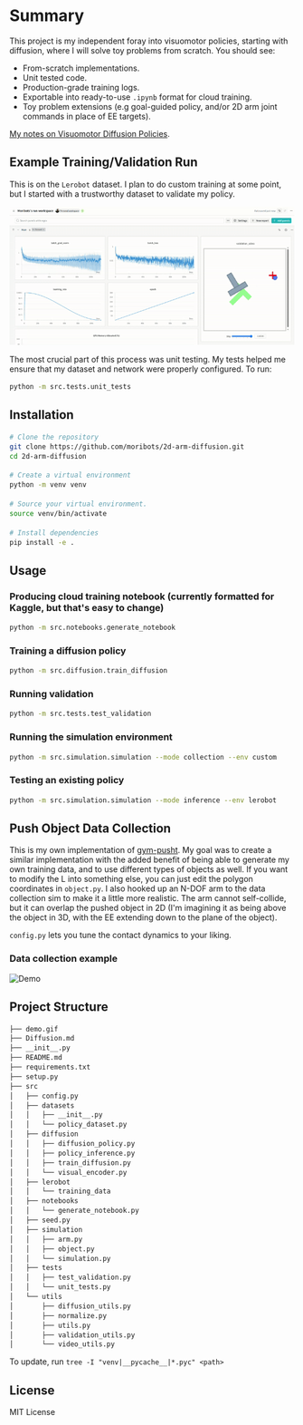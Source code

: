 # Summary
This project is my independent foray into visuomotor policies, starting with diffusion, where I will solve toy problems from scratch. You should see:

- From-scratch implementations.
- Unit tested code.
- Production-grade training logs.
- Exportable into ready-to-use `.ipynb` format for cloud training.
- Toy problem extensions (e.g goal-guided policy, and/or 2D arm joint commands in place of EE targets).


[My notes on Visuomotor Diffusion Policies](Diffusion_Policy.pdf).

## Example Training/Validation Run

This is on the `Lerobot` dataset. I plan to do custom training at some point, but I started with a trustworthy dataset to validate my policy.

![lerobot_data](lerobot_data.gif)

The most crucial part of this process was unit testing. My tests helped me ensure that my dataset and network were properly configured. To run:

```bash
python -m src.tests.unit_tests
```


## Installation

```bash
# Clone the repository
git clone https://github.com/moribots/2d-arm-diffusion.git
cd 2d-arm-diffusion

# Create a virtual environment
python -m venv venv

# Source your virtual environment.
source venv/bin/activate

# Install dependencies
pip install -e .
```

## Usage

### Producing cloud training notebook (currently formatted for Kaggle, but that's easy to change)

```bash
python -m src.notebooks.generate_notebook
```

### Training a diffusion policy

```bash
python -m src.diffusion.train_diffusion
```

### Running validation

```bash
python -m src.tests.test_validation
```

### Running the simulation environment

```bash
python -m src.simulation.simulation --mode collection --env custom
```

### Testing an existing policy

```bash
python -m src.simulation.simulation --mode inference --env lerobot
```

## Push Object Data Collection

This is my own implementation of [gym-pusht](https://github.com/huggingface/gym-pusht). My goal was to create a similar implementation with the added benefit of being able to generate my own training data, and to use different types of objects as well. If you want to modify the L into something else, you can just edit the polygon coordinates in `object.py`. I also hooked up an N-DOF arm to the data collection sim to make it a little more realistic. The arm cannot self-collide, but it can overlap the pushed object in 2D (I'm imagining it as being above the object in 3D, with the EE extending down to the plane of the object).

`config.py` lets you tune the contact dynamics to your liking.

### Data collection example

![Demo](demo.gif)

## Project Structure

```markdown
├── demo.gif
├── Diffusion.md
├── __init__.py
├── README.md
├── requirements.txt
├── setup.py
├── src
│   ├── config.py
│   ├── datasets
│   │   ├── __init__.py
│   │   └── policy_dataset.py
│   ├── diffusion
│   │   ├── diffusion_policy.py
│   │   ├── policy_inference.py
│   │   ├── train_diffusion.py
│   │   └── visual_encoder.py
│   ├── lerobot
│   │   └── training_data
│   ├── notebooks
│   │   └── generate_notebook.py
│   ├── seed.py
│   ├── simulation
│   │   ├── arm.py
│   │   ├── object.py
│   │   └── simulation.py
│   ├── tests
│   │   ├── test_validation.py
│   │   └── unit_tests.py
│   └── utils
│       ├── diffusion_utils.py
│       ├── normalize.py
│       ├── utils.py
│       ├── validation_utils.py
│       └── video_utils.py
```

To update, run `tree -I "venv|__pycache__|*.pyc" <path>`
## License

MIT License
